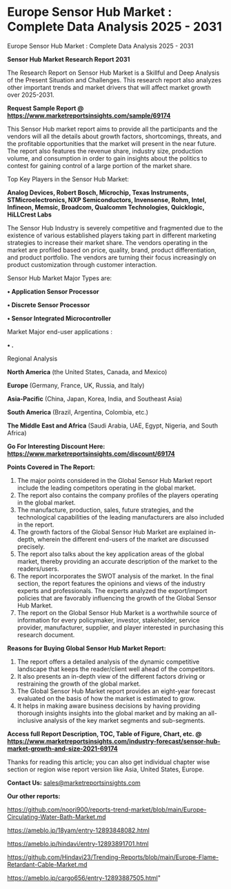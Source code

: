 # Europe Sensor Hub Market : Complete Data Analysis 2025 - 2031
Europe Sensor Hub Market : Complete Data Analysis 2025 - 2031

<strong>Sensor Hub Market Research Report 2031</strong>

The Research Report on Sensor Hub Market is a Skillful and Deep Analysis of the Present Situation and Challenges. This research report also analyzes other important trends and market drivers that will affect market growth over 2025-2031.

<strong>Request Sample Report @ <a href=https://www.marketreportsinsights.com/sample/69174>https://www.marketreportsinsights.com/sample/69174</a></strong>

This Sensor Hub market report aims to provide all the participants and the vendors will all the details about growth factors, shortcomings, threats, and the profitable opportunities that the market will present in the near future. The report also features the revenue share, industry size, production volume, and consumption in order to gain insights about the politics to contest for gaining control of a large portion of the market share.

Top Key Players in the Sensor Hub Market:

<strong>Analog Devices, Robert Bosch, Microchip, Texas Instruments, STMicroelectronics, NXP Semiconductors, Invensense, Rohm, Intel, Infineon, Memsic, Broadcom, Qualcomm Technologies, Quicklogic, HiLLCrest Labs</strong>

The Sensor Hub Industry is severely competitive and fragmented due to the existence of various established players taking part in different marketing strategies to increase their market share. The vendors operating in the market are profiled based on price, quality, brand, product differentiation, and product portfolio. The vendors are turning their focus increasingly on product customization through customer interaction.

Sensor Hub Market Major Types are:

<strong>• Application Sensor Processor

• Discrete Sensor Processor

• Sensor Integrated Microcontroller</strong>

Market Major end-user applications :

<strong>• .</strong>

Regional Analysis

</u><strong><b>North America</b></strong> (the United States, Canada, and Mexico)

<strong><b>Europe </b></strong>(Germany, France, UK, Russia, and Italy)

<strong><b>Asia-Pacific</b></strong> (China, Japan, Korea, India, and Southeast Asia)

<strong><b>South America</b></strong> (Brazil, Argentina, Colombia, etc.)

<strong><b>The Middle East and Africa</b></strong> (Saudi Arabia, UAE, Egypt, Nigeria, and South Africa)

<strong>Go For Interesting Discount Here: <a href=https://www.marketreportsinsights.com/discount/69174>https://www.marketreportsinsights.com/discount/69174</a></strong>

<strong>Points Covered in The Report:</strong>
<ol>
  <li>The major points considered in the Global Sensor Hub Market report include the leading competitors operating in the global market.</li>
  <li>The report also contains the company profiles of the players operating in the global market.</li>
  <li>The manufacture, production, sales, future strategies, and the technological capabilities of the leading manufacturers are also included in the report.</li>
  <li>The growth factors of the Global Sensor Hub Market are explained in-depth, wherein the different end-users of the market are discussed precisely.</li>
  <li>The report also talks about the key application areas of the global market, thereby providing an accurate description of the market to the readers/users.</li>
  <li>The report incorporates the SWOT analysis of the market. In the final section, the report features the opinions and views of the industry experts and professionals. The experts analyzed the export/import policies that are favorably influencing the growth of the Global Sensor Hub Market.</li>
  <li>The report on the Global Sensor Hub Market is a worthwhile source of information for every policymaker, investor, stakeholder, service provider, manufacturer, supplier, and player interested in purchasing this research document.</li>
</ol>
<strong>Reasons for Buying Global Sensor Hub Market Report:</strong>

<ol>
  <li>The report offers a detailed analysis of the dynamic competitive landscape that keeps the reader/client well ahead of the competitors.</li>
  <li>It also presents an in-depth view of the different factors driving or restraining the growth of the global market.</li>
  <li>The Global Sensor Hub Market report provides an eight-year forecast evaluated on the basis of how the market is estimated to grow.</li>
  <li>It helps in making aware business decisions by having providing thorough insights insights into the global market and by making an all-inclusive analysis of the key market segments and sub-segments.</li>
</ol>
<strong>Access full Report Description, TOC, Table of Figure, Chart, etc. @ <a href=https://www.marketreportsinsights.com/industry-forecast/sensor-hub-market-growth-and-size-2021-69174>https://www.marketreportsinsights.com/industry-forecast/sensor-hub-market-growth-and-size-2021-69174</a></strong>


Thanks for reading this article; you can also get individual chapter wise section or region wise report version like Asia, United States, Europe.

<strong>Contact Us:</strong>
sales@marketreportsinsights.com

<strong>Our other reports:</strong>

<a href=https://github.com/noori900/reports-trend-market/blob/main/Europe-Circulating-Water-Bath-Market.md>https://github.com/noori900/reports-trend-market/blob/main/Europe-Circulating-Water-Bath-Market.md</a>

<a href=https://ameblo.jp/18yam/entry-12893848082.html>https://ameblo.jp/18yam/entry-12893848082.html</a>

<a href=https://ameblo.jp/hindavi/entry-12893891701.html>https://ameblo.jp/hindavi/entry-12893891701.html</a>

<a href=https://github.com/Hindavi23/Trending-Reports/blob/main/Europe-Flame-Retardant-Cable-Market.md>https://github.com/Hindavi23/Trending-Reports/blob/main/Europe-Flame-Retardant-Cable-Market.md</a>

<a href=https://ameblo.jp/cargo656/entry-12893887505.html>https://ameblo.jp/cargo656/entry-12893887505.html</a>"
